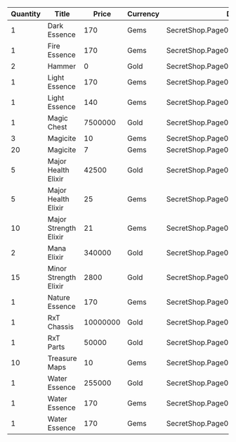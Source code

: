 | Quantity | Title | Price | Currency |  Dev Name |
| -------- | ----- | ----- | -------- |  -------- |
| 1 | Dark Essence | 170 | Gems | SecretShop.Page03.UnderworldTrader.44 |
| 1 | Fire Essence | 170 | Gems | SecretShop.Page03.Reagent.57 |
| 2 | Hammer | 0 | Gold | SecretShop.Page03.Free.24 |
| 1 | Light Essence | 170 | Gems | SecretShop.Page03.Shard.18 |
| 1 | Light Essence | 140 | Gems | SecretShop.Page03.UnderworldTrader.42 |
| 1 | Magic Chest | 7500000 | Gold | SecretShop.Page03.CharShard.17 |
| 3 | Magicite | 10 | Gems | SecretShop.Page03.Ore.04 |
| 20 | Magicite | 7 | Gems | SecretShop.Page03.UnderworldTrader.31 |
| 5 | Major Health Elixir | 42500 | Gold | SecretShop.Page03.Elixir.11 |
| 5 | Major Health Elixir | 25 | Gems | SecretShop.Page03.Elixir.16 |
| 10 | Major Strength Elixir | 21 | Gems | SecretShop.Page03.UnderworldTrader.36 |
| 2 | Mana Elixir | 340000 | Gold | SecretShop.Page03.Elixir.13 |
| 15 | Minor Strength Elixir | 2800 | Gold | SecretShop.Page03.UnderworldTraderGold.10 |
| 1 | Nature Essence | 170 | Gems | SecretShop.Page03.Reagent.55 |
| 1 | RxT Chassis | 10000000 | Gold | SecretShop.Page03.Misc.19 |
| 1 | RxT Parts | 50000 | Gold | SecretShop.Page03.Misc.18 |
| 10 | Treasure Maps | 10 | Gems | SecretShop.Page03.TreasureMap.13 |
| 1 | Water Essence | 255000 | Gold | SecretShop.Page03.Reagent.34 |
| 1 | Water Essence | 170 | Gems | SecretShop.Page03.Reagent.48 |
| 1 | Water Essence | 170 | Gems | SecretShop.Page03.UnderworldTrader.48 |
